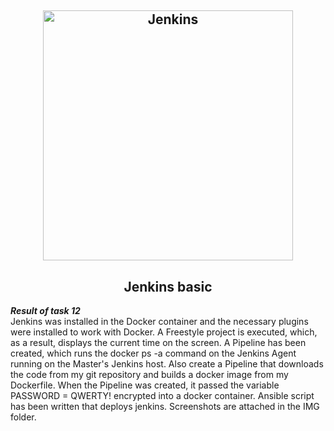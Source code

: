 <h2 align="center"> 
  <img alt="Jenkins" src="https://upload.wikimedia.org/wikipedia/commons/thumb/e/e3/Jenkins_logo_with_title.svg/2560px-Jenkins_logo_with_title.svg.png" width="400"> 
</h2>
<h2 align="center"> Jenkins basic </h2>

***Result of task 12*** <br>
Jenkins was installed in the Docker container and the necessary plugins were installed to work with Docker. 
A Freestyle project is executed, which, as a result, displays the current time on the screen.
A Pipeline has been created, which runs the docker ps -a command on the Jenkins Agent running on the Master's Jenkins host. 
Also create a Pipeline that downloads the code from my git repository and builds a docker image from my Dockerfile. 
When the Pipeline was created, it passed the variable PASSWORD = QWERTY! encrypted into a docker container. Ansible script has been written that deploys jenkins. 
Screenshots are attached in the IMG folder.
